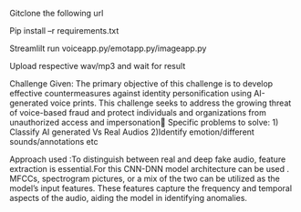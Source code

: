 Gitclone the following url

Pip install –r requirements.txt

Streamlilt run voiceapp.py/emotapp.py/imageapp.py

Upload respective wav/mp3 and wait for result



Challenge Given: The primary objective of this challenge is to develop effective countermeasures against identity personification using AI-generated voice prints. This challenge seeks to address the growing threat of voice-based fraud and protect individuals and organizations from unauthorized access and impersonation
Specific problems to solve: 1) Classify AI generated Vs Real Audios 
2)Identify emotion/different sounds/annotations etc

Approach used :To distinguish between real and deep fake audio, feature extraction is essential.For this CNN-DNN model architecture can be used .  MFCCs, spectrogram pictures, or a mix of the two can be utilized as the model’s input features. These features capture the frequency and temporal aspects of the audio, aiding the model in identifying anomalies.
